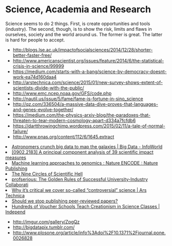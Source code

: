# Science, Academia and Research


Science seems to do 2 things. First, is create opportunities and tools (industry). The second, though, is to show the risk, limits and flaws in ourselves, society and the world around us. The former is great. The latter is hard for people to accept.

* http://blogs.lse.ac.uk/impactofsocialsciences/2014/12/28/shorter-better-faster-free/
* http://www.americanscientist.org/issues/feature/2014/6/the-statistical-crisis-in-science/99999
* https://medium.com/starts-with-a-bang/science-by-democracy-doesnt-work-ea74d160daa4
* http://arstechnica.com/science/2015/01/new-survey-shows-extent-of-scientists-divide-with-the-public/
* http://www.emc.ncep.noaa.gov/GFS/code.php
* http://nautil.us/issue/5/fame/fame-is-fortune-in-sino_science
* http://qz.com/336504/a-massive-data-dive-proves-that-languages-and-genes-evolve-together/
* https://medium.com/the-physics-arxiv-blog/the-paradoxes-that-threaten-to-tear-modern-cosmology-apart-d334a7fcfdb6
* https://dartthrowingchimp.wordpress.com/2015/02/11/a-tale-of-normal-failure/
* http://www.pnas.org/content/112/6/1645.extract


<li><a href="http://www.infoworld.com/d/big-data/astronomers-crunch-big-data-map-the-galaxies-209573" time_added="1357233706" tags="big data,cloud,data science,ml">Astronomers crunch big data to map the galaxies | Big Data - InfoWorld</a></li>
<li><a href="http://xxx.lanl.gov/abs/0902.2183" time_added="1356709084" tags="academia,ml">[0902.2183] A principal component analysis of 39 scientific impact measures</a></li>
<li><a href="http://www.nature.com/encode/threads/machine-learning-approaches-to-genomics" time_added="1352524652" tags="data science,ml,viz">Machine learning approaches to genomics : Nature ENCODE : Nature Publishing</a></li>
<li><a href="http://pps.sagepub.com/content/7/6/643.full" time_added="1352495538" tags="hn">The Nine Circles of Scientific Hell</a></li>
<li><a href="http://blog.prof.so/2013/01/collaboration.html" time_added="1358631000" tags="academia">profserious: The Golden Rules of Successful University-Industry Collaborati</a></li>
<li><a href="http://arstechnica.com/staff/2012/12/why-its-critical-we-cover-so-called-controversial-science/" time_added="1356115487" tags="hn">Why it’s critical we cover so-called “controversial” science | Ars Technica</a></li>
<li><a href="http://simplystatistics.org/post/32871552079/should-we-stop-publishing-peer-reviewed-papers" time_added="1349360771" tags="hn">Should we stop publishing peer-reviewed papers?</a></li>
<li><a href="http://www.pbs.org/independentlens/blog/hundreds-of-voucher-schools-teach-creationism-in-science-classes#.UQgtdBOJC10.reddit" time_added="1359591959" tags="academia">Hundreds of Voucher Schools Teach Creationism in Science Classes | Independ</a></li>


* http://imgur.com/gallery/ZpgQz
* http://bigdatapix.tumblr.com/
* http://www.plosone.org/article/info%3Adoi%2F10.1371%2Fjournal.pone.0026828